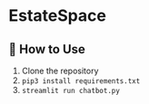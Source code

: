 # EstateSpace

## 🚀 How to Use
1. Clone the repository
3. ```pip3 install requirements.txt```
4. ```streamlit run chatbot.py```
